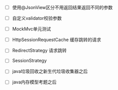 - [ ] 使用@JsonView区分不用返回结果返回不同的参数
- [ ] 自定义validator校验参数
- [ ] MockMvc单元测试
- [ ] HttpSessionRequestCache 缓存跳转的请求
- [ ] RedirectStrategy 请求跳转
- [ ] SessionStrategy
- [ ] java垃圾回收之新生代垃圾收集器之后
- [ ] java内存模型考题之后



